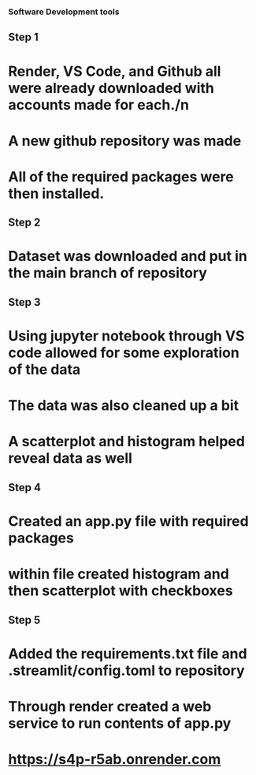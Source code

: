 ### Software Development tools

## Step 1
 # Render, VS Code, and Github all were already downloaded with accounts made for each./n 
 # A new github repository was made
 # All of the required packages were then installed.

## Step 2
 # Dataset was downloaded and put in the main branch of repository

## Step 3
 # Using jupyter notebook through VS code allowed for some exploration of the data
 # The data was also cleaned up a bit
 # A scatterplot and histogram helped reveal data as well

## Step 4
 # Created  an app.py file with required packages
 # within file created histogram and then scatterplot with checkboxes

## Step 5
 # Added the requirements.txt file and .streamlit/config.toml to repository
 # Through render created a web service to run contents of app.py
 # https://s4p-r5ab.onrender.com
  
  

